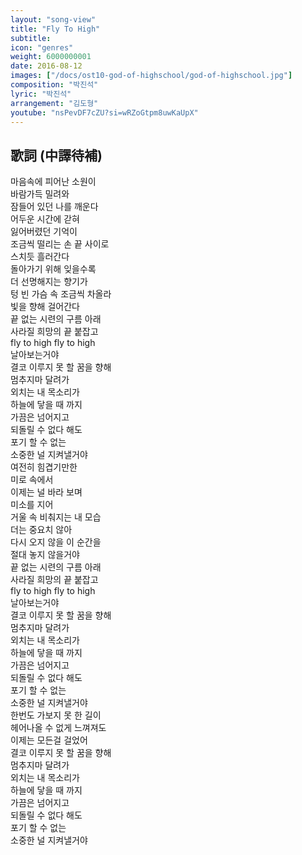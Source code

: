 ```yaml
---
layout: "song-view"
title: "Fly To High"
subtitle:
icon: "genres"
weight: 6000000001
date: 2016-08-12
images: ["/docs/ost10-god-of-highschool/god-of-highschool.jpg"]
composition: "박진석"
lyric: "박진석"
arrangement: "김도형"
youtube: "nsPevDF7cZU?si=wRZoGtpm8uwKaUpX"
---
```


## 歌詞 (中譯待補)

마음속에 피어난 소원이  
바람가득 밀려와  
잠들어 있던 나를 깨운다  
어두운 시간에 갇혀  
잃어버렸던 기억이  
조금씩 떨리는 손 끝 사이로  
스치듯 흘러간다  
돌아가기 위해 잊을수록  
더 선명해지는 향기가  
텅 빈 가슴 속 조금씩 차올라  
빛을 향해 걸어간다  
끝 없는 시련의 구름 아래  
사라질 희망의 끝 붙잡고  
fly to high fly to high  
날아보는거야  
결코 이루지 못 할 꿈을 향해  
멈추지마 달려가  
외치는 내 목소리가  
하늘에 닿을 때 까지  
가끔은 넘어지고  
되돌릴 수 없다 해도  
포기 할 수 없는  
소중한 널 지켜낼거야  
여전히 힘겹기만한  
미로 속에서  
이제는 널 바라 보며  
미소를 지어  
거울 속 비춰지는 내 모습  
더는 중요치 않아  
다시 오지 않을 이 순간을  
절대 놓지 않을거야  
끝 없는 시련의 구름 아래  
사라질 희망의 끝 붙잡고  
fly to high fly to high  
날아보는거야  
결코 이루지 못 할 꿈을 향해  
멈추지마 달려가  
외치는 내 목소리가  
하늘에 닿을 때 까지  
가끔은 넘어지고  
되돌릴 수 없다 해도  
포기 할 수 없는  
소중한 널 지켜낼거야  
한번도 가보지 못 한 길이  
헤어나올 수 없게 느껴져도  
이제는 모든걸 걸었어  
결코 이루지 못 할 꿈을 향해  
멈추지마 달려가  
외치는 내 목소리가  
하늘에 닿을 때 까지  
가끔은 넘어지고  
되돌릴 수 없다 해도  
포기 할 수 없는  
소중한 널 지켜낼거야  
